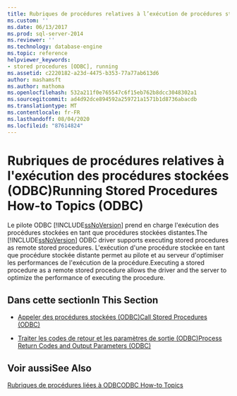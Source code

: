 ```yaml
---
title: Rubriques de procédures relatives à l’exécution de procédures stockées (ODBC) | Microsoft Docs
ms.custom: ''
ms.date: 06/13/2017
ms.prod: sql-server-2014
ms.reviewer: ''
ms.technology: database-engine
ms.topic: reference
helpviewer_keywords:
- stored procedures [ODBC], running
ms.assetid: c2220182-a23d-4475-b353-77a77ab613d6
author: mashamsft
ms.author: mathoma
ms.openlocfilehash: 532a211f0e765547c6f15eb762b8dcc3048302a1
ms.sourcegitcommit: ad4d92dce894592a259721a1571b1d8736abacdb
ms.translationtype: MT
ms.contentlocale: fr-FR
ms.lasthandoff: 08/04/2020
ms.locfileid: "87614824"
---
```

# <a name="running-stored-procedures-how-to-topics-odbc"></a><span data-ttu-id="1ec78-102">Rubriques de procédures relatives à l'exécution des procédures stockées (ODBC)</span><span class="sxs-lookup"><span data-stu-id="1ec78-102">Running Stored Procedures How-to Topics (ODBC)</span></span>
  <span data-ttu-id="1ec78-103">Le pilote ODBC [!INCLUDE[ssNoVersion](../../includes/ssnoversion-md.md)] prend en charge l'exécution des procédures stockées en tant que procédures stockées distantes.</span><span class="sxs-lookup"><span data-stu-id="1ec78-103">The [!INCLUDE[ssNoVersion](../../includes/ssnoversion-md.md)] ODBC driver supports executing stored procedures as remote stored procedures.</span></span> <span data-ttu-id="1ec78-104">L'exécution d'une procédure stockée en tant que procédure stockée distante permet au pilote et au serveur d'optimiser les performances de l'exécution de la procédure.</span><span class="sxs-lookup"><span data-stu-id="1ec78-104">Executing a stored procedure as a remote stored procedure allows the driver and the server to optimize the performance of executing the procedure.</span></span>  
  
## <a name="in-this-section"></a><span data-ttu-id="1ec78-105">Dans cette section</span><span class="sxs-lookup"><span data-stu-id="1ec78-105">In This Section</span></span>  
  
-   [<span data-ttu-id="1ec78-106">Appeler des procédures stockées &#40;ODBC&#41;</span><span class="sxs-lookup"><span data-stu-id="1ec78-106">Call Stored Procedures &#40;ODBC&#41;</span></span>](../../relational-databases/native-client-odbc-how-to/running-stored-procedures-call-stored-procedures.md)  
  
-   [<span data-ttu-id="1ec78-107">Traiter les codes de retour et les paramètres de sortie &#40;ODBC&#41;</span><span class="sxs-lookup"><span data-stu-id="1ec78-107">Process Return Codes and Output Parameters &#40;ODBC&#41;</span></span>](../../relational-databases/native-client-odbc-how-to/running-stored-procedures-process-return-codes-and-output-parameters.md)  
  
## <a name="see-also"></a><span data-ttu-id="1ec78-108">Voir aussi</span><span class="sxs-lookup"><span data-stu-id="1ec78-108">See Also</span></span>  
 [<span data-ttu-id="1ec78-109">Rubriques de procédures liées à ODBC</span><span class="sxs-lookup"><span data-stu-id="1ec78-109">ODBC How-to Topics</span></span>](../../relational-databases/native-client-odbc-how-to/odbc-how-to-topics.md)  
  
  
